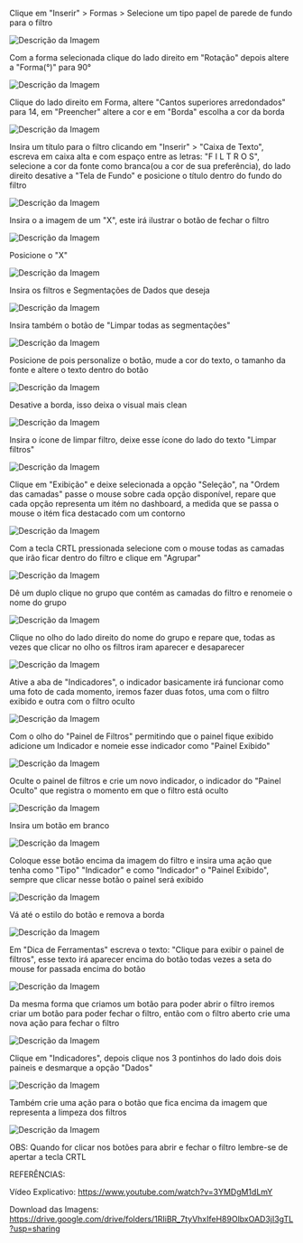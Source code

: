 Clique em "Inserir" > Formas > Selecione um tipo papel de parede de fundo para o filtro

![Descrição da Imagem](Imagens/1CriandoFundoDoFiltro.png)

Com a forma selecionada clique do lado direito em "Rotação" depois altere a "Forma(°)" para 90°

![Descrição da Imagem](Imagens/2GirandoAFormaEm90g.png)

Clique do lado direito em Forma, altere "Cantos superiores arredondados" para 14, em "Preencher" altere a cor e em "Borda" escolha a cor da borda

![Descrição da Imagem](Imagens/3configAForma.png)

Insira um título para o filtro clicando em "Inserir" > "Caixa de Texto", escreva em caixa alta e com espaço entre as letras: "F I L T R O S", selecione a cor da fonte como branca(ou a cor de sua preferência), do lado direito desative a "Tela de Fundo" e posicione o título dentro do fundo do filtro

![Descrição da Imagem](Imagens/4titulodoFiltro.png)

Insira o a imagem de um "X", este irá ilustrar o botão de fechar o filtro

![Descrição da Imagem](Imagens/5InserindoBotaodeFecharFiltro.png)

Posicione o "X"

![Descrição da Imagem](Imagens/6posicioneoX.png)

Insira os filtros e Segmentações de Dados que deseja

![Descrição da Imagem](Imagens/7InsiraOsFiltrosESegmentacoes.png)

Insira também o botão de "Limpar todas as segmentações"

![Descrição da Imagem](Imagens/8BotaodelimparSegmentacao.png)

Posicione de pois personalize o botão, mude a cor do texto, o tamanho da fonte e altere o texto dentro do botão

![Descrição da Imagem](Imagens/9Personalizandoobotao.png)

Desative a borda, isso deixa o visual mais clean

![Descrição da Imagem](Imagens/10desativeaborda.png)

Insira o ícone de limpar filtro, deixe esse ícone do lado do texto "Limpar filtros"

![Descrição da Imagem](Imagens/11inserindoiconedelimparfiltro.png)

Clique em "Exibição" e deixe selecionada a opção "Seleção", na "Ordem das camadas" passe o mouse sobre cada opção disponível, repare que cada opção representa um itém no dashboard, a medida que se passa o mouse o itém fica destacado com um contorno

![Descrição da Imagem](Imagens/12ativandoselecao.png)

Com a tecla CRTL pressionada selecione com o mouse todas as camadas que irão ficar dentro do filtro e clique em "Agrupar"

![Descrição da Imagem](Imagens/13selecionandocamadasquefazempartedofiltro.png)

Dê um duplo clique no grupo que contém as camadas do filtro e renomeie o nome do grupo

![Descrição da Imagem](Imagens/14renomeandogrupoparaopaineldefiltros.png)

Clique no olho do lado direito do nome do grupo e repare que, todas as vezes que clicar no olho os filtros iram aparecer e desaparecer 

![Descrição da Imagem](Imagens/15testedopaineldefiltro.png)

Ative a aba de "Indicadores", o indicador basicamente irá funcionar como uma foto de cada momento, iremos fazer duas fotos, uma com o filtro exibido e outra com o filtro oculto

![Descrição da Imagem](Imagens/16.png)

Com o olho do "Painel de Filtros" permitindo que o painel fique exibido adicione um Indicador e nomeie esse indicador como "Painel Exibido"

![Descrição da Imagem](Imagens/17.png)

Oculte o painel de filtros e crie um novo indicador, o indicador do "Painel Oculto" que registra o momento em que o filtro está oculto

![Descrição da Imagem](Imagens/18.png)

Insira um botão em branco

![Descrição da Imagem](Imagens/19.png)

Coloque esse botão encima da imagem do filtro e insira uma ação que tenha como "Tipo" "Indicador" e como "Indicador" o "Painel Exibido", sempre que clicar nesse botão o painel será exibido 

![Descrição da Imagem](Imagens/20.png)

Vá até o estilo do botão e remova a borda

![Descrição da Imagem](Imagens/21.png)

Em "Dica de Ferramentas" escreva o texto: "Clique para exibir o painel de filtros", esse texto irá aparecer encima do botão todas vezes a seta do mouse for passada encima do botão

![Descrição da Imagem](Imagens/22.png)

Da mesma forma que criamos um botão para poder abrir o filtro iremos criar um botão para poder fechar o filtro, então com o filtro aberto crie uma nova ação para fechar o filtro

![Descrição da Imagem](Imagens/23.png)

Clique em "Indicadores", depois clique nos 3 pontinhos do lado dois dois paineis e desmarque a opção "Dados" 

![Descrição da Imagem](Imagens/24.png)

Também crie uma ação para o botão que fica encima da imagem que representa a limpeza dos filtros

![Descrição da Imagem](Imagens/25.png)

OBS: Quando for clicar nos botões para abrir e fechar o filtro lembre-se de apertar a tecla CRTL

REFERÊNCIAS:

Vídeo Explicativo:
https://www.youtube.com/watch?v=3YMDgM1dLmY

Download das Imagens:
https://drive.google.com/drive/folders/1RIiBR_7tyVhxIfeH89OlbxOAD3jI3gTL?usp=sharing
